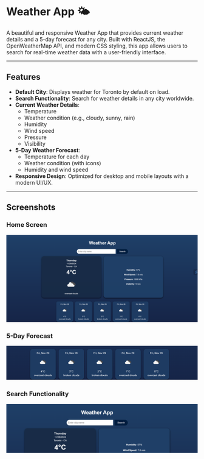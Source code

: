 # Weather App 🌤️

A beautiful and responsive Weather App that provides current weather details and a 5-day forecast for any city. Built with ReactJS, the OpenWeatherMap API, and modern CSS styling, this app allows users to search for real-time weather data with a user-friendly interface.

---

## Features

- **Default City**: Displays weather for Toronto by default on load.
- **Search Functionality**: Search for weather details in any city worldwide.
- **Current Weather Details**:
  - Temperature
  - Weather condition (e.g., cloudy, sunny, rain)
  - Humidity
  - Wind speed
  - Pressure
  - Visibility
- **5-Day Weather Forecast**:
  - Temperature for each day
  - Weather condition (with icons)
  - Humidity and wind speed
- **Responsive Design**: Optimized for desktop and mobile layouts with a modern UI/UX.

---

## Screenshots

### **Home Screen**
![Weather App- homescreen](assets/homescreen.png)

### **5-Day Forecast**
![Weather App- forecast](assets/forecast.png)

### **Search Functionality**
![Weather App- Search](assets/search.png)